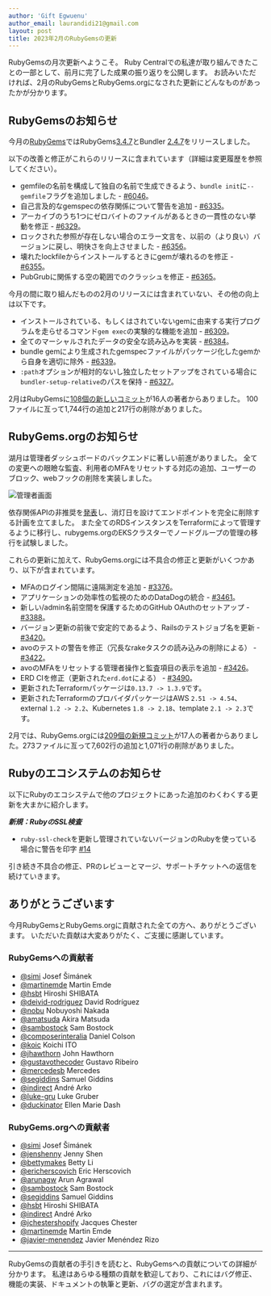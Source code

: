 ```yaml
---
author: 'Gift Egwuenu'
author_email: laurandidi21@gmail.com
layout: post
title: 2023年2月のRubyGemsの更新
---
```


RubyGemsの月次更新へようこそ。
Ruby Centralでの私達が取り組んできたことの一部として、前月に完了した成果の振り返りを公開します。
お読みいただければ、2月のRubyGemsとRubyGems.orgになされた更新にどんなものがあったかが分かります。

## RubyGemsのお知らせ

今月の[RubyGems](https://github.com/rubygems/rubygems)ではRubyGems[3.4.7](https://github.com/rubygems/rubygems/blob/master/CHANGELOG.md#347--2023-02-15)とBundler
[2.4.7](https://github.com/rubygems/rubygems/blob/master/bundler/CHANGELOG.md#247-february-15-2023)をリリースしました。

以下の改善と修正がこれらのリリースに含まれています（詳細は変更履歴を参照してください）。

- gemfileの名前を構成して独自の名前で生成できるよう、`bundle init`に`--gemfile`フラグを追加しました -
  [#6046](https://github.com/rubygems/rubygems/pull/6046)。
- 自己言及的なgemspecの依存関係について警告を追加 -
  [#6335](https://github.com/rubygems/rubygems/pull/6335)。
- アーカイブのうち1つにゼロバイトのファイルがあるときの一貫性のない挙動を修正 -
  [#6329](https://github.com/rubygems/rubygems/pull/6329)。
- ロックされた参照が存在しない場合のエラー文言を、以前の（より良い）バージョンに戻し、明快さを向上させました -
  [#6356](https://github.com/rubygems/rubygems/pull/6356)。
- 壊れたlockfileからインストールするときにgemが壊れるのを修正 -
  [#6355](https://github.com/rubygems/rubygems/pull/6355)。
- PubGrubに関係する空の範囲でのクラッシュを修正 -
  [#6365](https://github.com/rubygems/rubygems/pull/6365)。

今月の間に取り組んだものの2月のリリースには含まれていない、その他の向上は以下です。

- インストールされている、もしくはされていないgemに由来する実行プログラムを走らせるコマンド`gem exec`の実験的な機能を追加 -
  [#6309](https://github.com/rubygems/rubygems/pull/6309)。
- 全てのマーシャルされたデータの安全な読み込みを実装 -
  [#6384](https://github.com/rubygems/rubygems/pull/6384)。
- bundle gemにより生成されたgemspecファイルがパッケージ化したgemから自身を適切に除外 -
  [#6339](https://github.com/rubygems/rubygems/pull/6339)。
- `:path`オプションが相対的ないし独立したセットアップをされている場合に`bundler-setup-relative`のパスを保持 -
  [#6327](https://github.com/rubygems/rubygems/pull/6327)。

2月はRubyGemsに[108個の新しいコミット](https://github.com/rubygems/rubygems/compare/master@%7B2023-02-01%7D...master@%7B2023-02-28%7D)が16人の著者からありました。
100ファイルに亙って1,744行の追加と217行の削除がありました。

## RubyGems.orgのお知らせ

湖月は管理者ダッシュボードのバックエンドに著しい前進がありました。
全ての変更への眼瞼な監査、利用者のMFAをリセットする対応の追加、ユーザーのブロック、webフックの削除を実装しました。

![管理者画面](https://res.cloudinary.com/lauragift/image/upload/w_650,h_400/v1678818813/image_el5xjy.png)

依存関係APIの非推奨を[発表](https://blog.rubygems.org/2023/02/22/dependency-api-deprecation.html)し、消灯日を設けてエンドポイントを完全に削除する計画を立てました。
また全てのRDSインスタンスをTerraformによって管理するように移行し、rubygems.orgのEKSクラスターでノードグループの管理の移行を試験しました。

これらの更新に加えて、RubyGems.orgには不具合の修正と更新がいくつかあり、以下が含まれています。

- MFAのログイン間隔に遠隔測定を追加 -
  [#3376](https://github.com/rubygems/rubygems.org/pull/3376)。
- アプリケーションの効率性の監視のためのDataDogの統合 -
  [#3461](https://github.com/rubygems/rubygems.org/pull/3461)。
- 新しい/admin名前空間を保護するためのGitHub OAuthのセットアップ -
  [#3388](https://github.com/rubygems/rubygems.org/pull/3388)。
- バージョン更新の前後で安定的であるよう、Railsのテストジョブ名を更新 -
  [#3420](https://github.com/rubygems/rubygems.org/pull/3420)。
- avoのテストの警告を修正（冗長なrakeタスクの読み込みの削除による） -
  [#3422](https://github.com/rubygems/rubygems.org/pull/3422)。
- avoのMFAをリセットする管理者操作と監査項目の表示を追加 -
  [#3426](https://github.com/rubygems/rubygems.org/pull/3426)。
- ERD CIを修正（更新された`erd.dot`による） -
  [#3490](https://github.com/rubygems/rubygems.org/pull/3490)。
- 更新されたTerraformパッケージは`0.13.7 -> 1.3.9`です。
- 更新されたTerraformのプロバイダパッケージはAWS `2.51 -> 4.54`、external `1.2 ->
  2.2`、Kubernetes `1.8 -> 2.18`、template `2.1 -> 2.3`です。

2月では、RubyGems.orgには[209個の新規コミット](https://github.com/rubygems/rubygems.org/compare/master@%7B2023-02-01%7D...master@%7B2023-02-28%7D)が17人の著者からありました。273ファイルに亙って7,602行の追加と1,071行の削除がありました。

## Rubyのエコシステムのお知らせ

以下にRubyのエコシステムで他のプロジェクトにあった追加のわくわくする更新を大まかに紹介します。

***新規：RubyのSSL検査*** 

- `ruby-ssl-check`を更新し管理されていないバージョンのRubyを使っている場合に警告を印字
  [#14](https://github.com/rubygems/ruby-ssl-check/pull/14)

引き続き不具合の修正、PRのレビューとマージ、サポートチケットへの返信を続けていきます。

## ありがとうございます

今月RubyGemsとRubyGems.orgに貢献された全ての方へ、ありがとうございます。
いただいた貢献は大変ありがたく、ご支援に感謝しています。

### RubyGemsへの貢献者

- [@simi](https://github.com/simi) Josef Šimánek
- [@martinemde](https://github.com/martinemde) Martin Emde
- [@hsbt](https://github.com/hsbt) Hiroshi SHIBATA
- [@deivid-rodriguez](https://github.com/deivid-rodriguez) David Rodríguez
- [@nobu](https://github.com/nobu) Nobuyoshi Nakada
- [@amatsuda](https://github.com/amatsuda) Akira Matsuda
- [@sambostock](https://github.com/sambostock) Sam Bostock
- [@composerinteralia](https://github.com/composerinteralia) Daniel Colson
- [@koic](https://github.com/koic) Koichi ITO
- [@jhawthorn](https://github.com/jhawthorn) John Hawthorn
- [@gustavothecoder](https://github.com/gustavothecoder) Gustavo Ribeiro
- [@mercedesb](https://github.com/mercedesb) Mercedes
- [@segiddins](https://github.com/segiddins) Samuel Giddins
- [@indirect](https://github.com/indirect) André Arko
- [@luke-gru](https://github.com/luke-gru) Luke Gruber
- [@duckinator](https://github.com/duckinator) Ellen Marie Dash

### RubyGems.orgへの貢献者

- [@simi](https://github.com/simi) Josef Šimánek
- [@jenshenny](https://github.com/jenshenny) Jenny Shen
- [@bettymakes](https://github.com/bettymakes) Betty Li
- [@ericherscovich](https://github.com/ericherscovich) Eric Herscovich
- [@arunagw](https://github.com/arunagw) Arun Agrawal
- [@sambostock](https://github.com/sambostock) Sam Bostock
- [@segiddins](https://github.com/segiddins) Samuel Giddins
- [@hsbt](https://github.com/hsbt) Hiroshi SHIBATA
- [@indirect](https://github.com/indirect) André Arko
- [@jchestershopify](https://github.com/jchestershopify) Jacques Chester
- [@martinemde](https://github.com/martinemde) Martin Emde
- [@javier-menendez](https://github.com/javier-menendez) Javier Menéndez
  Rizo

---
RubyGemsの貢献者の手引きを読むと、RubyGemsへの貢献についての詳細が分かります。
私達はあらゆる種類の貢献を歓迎しており、これにはバグ修正、機能の実装、ドキュメントの執筆と更新、バグの選定が含まれます。
